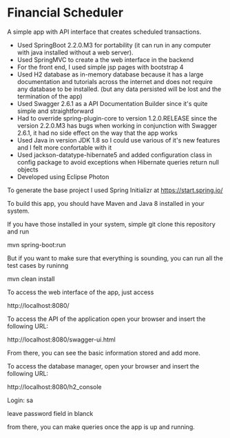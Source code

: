 # Financial Scheduler

A simple app with API interface that creates scheduled transactions.

* Used SpringBoot 2.2.0.M3 for portability (it can run in any computer with java installed without a web server).
* Used SpringMVC to create a the web interface in the backend
* For the front end, I used simple jsp pages with bootstrap 4
* Used H2 database as in-memory database because it has a large documentation and tutorials across the internet and does not require any database to be installed. (but any data persisted will be lost and the termination of the app)
* Used Swagger 2.6.1 as a API Documentation Builder since it's quite simple and straightforward
* Had to override spring-plugin-core to version 1.2.0.RELEASE since the version 2.2.0.M3 has bugs when working in conjunction with Swagger 2.6.1, it had no side effect on the way that the app works
* Used Java in version JDK 1.8 so I could use various of it's new features and I felt more confortable with it
* Used jackson-datatype-hibernate5 and added configuration class in config package to avoid exceptions when Hibernate queries return null objects
* Developed using Eclipse Photon

To generate the base project I used Spring Initializr at https://start.spring.io/

To build this app, you should have Maven and Java 8 installed in your system.

If you have those installed in your system, simple git clone this repository and run

mvn spring-boot:run

But if you want to make sure that everything is sounding, you can run all the test cases by runinng

mvn clean install

To access the web interface of the app, just access

http://localhost:8080/

To access the API of the application open your browser and insert the following URL:

http://localhost:8080/swagger-ui.html

From there, you can see the basic information stored and add more.

To access the database manager, open your browser and insert the following URL:

http://localhost:8080/h2_console

Login: sa

leave password field in blanck

from there, you can make queries once the app is up and running.
